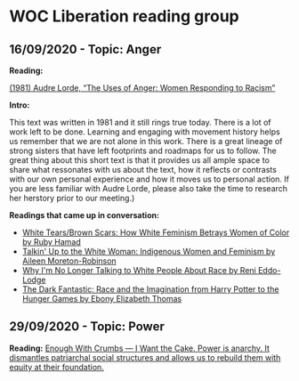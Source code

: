 # WOC Liberation reading group

## 16/09/2020 - Topic: Anger

**Reading:**

[(1981) Audre Lorde, “The Uses of Anger: Women Responding to Racism”](https://www.blackpast.org/african-american-history/1981-audre-lorde-uses-anger-women-responding-racism/)

**Intro:**

This text was written in 1981 and it still rings true today. There is a lot of work left to be done. Learning and engaging with movement history helps us remember that we are not alone in this work. There is a great lineage of strong sisters that have left footprints and roadmaps for us to follow.
The great thing about this short text is that it provides us all ample space to share what ressonates with us about the text, how it reflects or contrasts with our own personal experience and how it moves us to personal action.
If you are less familiar with Audre Lorde, please also take the time to research her herstory prior to our meeting.)

**Readings that came up in conversation:**

- [White Tears/Brown Scars: How White Feminism Betrays Women of Color by Ruby Hamad](https://www.goodreads.com/book/show/53260224-white-tears-brown-scars)
- [Talkin' Up to the White Woman: Indigenous Women and Feminism by Aileen Moreton-Robinson](https://www.goodreads.com/book/show/2598616-talkin-up-to-the-white-woman)
- [Why I'm No Longer Talking to White People About Race by Reni Eddo-Lodge](https://www.goodreads.com/book/show/33606119-why-i-m-no-longer-talking-to-white-people-about-race)
- [The Dark Fantastic: Race and the Imagination from Harry Potter to the Hunger Games by Ebony Elizabeth Thomas](https://www.goodreads.com/book/show/24041489-frank-talk?from_search=true&from_srp=true&qid=8Qo5XtqvhJ&rank=2)

## 29/09/2020 - Topic: Power
**Reading:** [Enough With Crumbs — I Want the Cake. Power is anarchy. It dismantles patriarchal social structures and allows us to rebuild them with equity at their foundation.](https://www.nytimes.com/2019/05/28/opinion/women-anarchy-patriarchy.html)